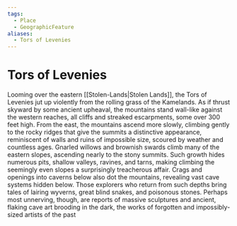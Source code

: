 ```yaml
---
tags:
  - Place
  - GeographicFeature
aliases:
  - Tors of Levenies
---
```

# Tors of Levenies
 Looming over the eastern [[Stolen-Lands|Stolen Lands]], the Tors of Levenies jut up violently from the rolling grass of the Kamelands. As if thrust skyward by some ancient upheaval, the mountains stand wall-like against the western reaches, all cliffs and streaked escarpments, some over 300 feet high. From the east, the mountains ascend more slowly, climbing gently to the rocky ridges that give the summits a distinctive appearance, reminiscent of walls and ruins of impossible size, scoured by weather and countless ages. Gnarled willows and brownish swards climb many of the eastern slopes, ascending nearly to the stony summits. Such growth hides numerous pits, shallow valleys, ravines, and tarns, making climbing the seemingly even slopes a surprisingly treacherous affair. Crags and openings into caverns below also dot the mountains, revealing vast cave systems hidden below. Those explorers who return from such depths bring tales of lairing wyverns, great blind snakes, and poisonous stones. Perhaps most unnerving, though, are reports of massive sculptures and ancient, flaking cave art brooding in the dark, the works of forgotten and impossibly-sized artists of the past